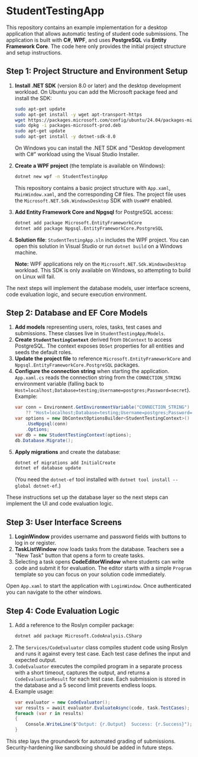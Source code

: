 # StudentTestingApp

This repository contains an example implementation for a desktop application that allows automatic testing of student code submissions. The application is built with **C#**, **WPF**, and uses **PostgreSQL** via **Entity Framework Core**. The code here only provides the initial project structure and setup instructions.

## Step 1: Project Structure and Environment Setup

1. **Install .NET SDK** (version 8.0 or later) and the desktop development workload. On Ubuntu you can add the Microsoft package feed and install the SDK:
   ```bash
   sudo apt-get update
   sudo apt-get install -y wget apt-transport-https
   wget https://packages.microsoft.com/config/ubuntu/24.04/packages-microsoft-prod.deb
   sudo dpkg -i packages-microsoft-prod.deb
   sudo apt-get update
   sudo apt-get install -y dotnet-sdk-8.0
   ```
   On Windows you can install the .NET SDK and "Desktop development with C#" workload using the Visual Studio Installer.

2. **Create a WPF project** (the template is available on Windows):
   ```bash
   dotnet new wpf -n StudentTestingApp
   ```
   This repository contains a basic project structure with `App.xaml`, `MainWindow.xaml`, and the corresponding C# files. The project file uses the `Microsoft.NET.Sdk.WindowsDesktop` SDK with `UseWPF` enabled.

3. **Add Entity Framework Core and Npgsql** for PostgreSQL access:
   ```bash
   dotnet add package Microsoft.EntityFrameworkCore
   dotnet add package Npgsql.EntityFrameworkCore.PostgreSQL
   ```

4. **Solution file**: `StudentTestingApp.sln` includes the WPF project. You can open this solution in Visual Studio or run `dotnet build` on a Windows machine.

   **Note:** WPF applications rely on the `Microsoft.NET.Sdk.WindowsDesktop` workload. This SDK is only available on Windows, so attempting to build on Linux will fail.

The next steps will implement the database models, user interface screens, code evaluation logic, and secure execution environment.

## Step 2: Database and EF Core Models

1. **Add models** representing users, roles, tasks, test cases and submissions. These classes live in `StudentTestingApp/Models`.
2. **Create `StudentTestingContext`** derived from `DbContext` to access PostgreSQL. The context exposes `DbSet` properties for all entities and seeds the default roles.
3. **Update the project file** to reference `Microsoft.EntityFrameworkCore` and `Npgsql.EntityFrameworkCore.PostgreSQL` packages.
4. **Configure the connection string** when starting the application. `App.xaml.cs` reads the connection string from the `CONNECTION_STRING` environment variable (falling back to `Host=localhost;Database=testing;Username=postgres;Password=secret`). Example:
   ```csharp
   var conn = Environment.GetEnvironmentVariable("CONNECTION_STRING") 
       ?? "Host=localhost;Database=testing;Username=postgres;Password=secret";
   var options = new DbContextOptionsBuilder<StudentTestingContext>()
       .UseNpgsql(conn)
       .Options;
   var db = new StudentTestingContext(options);
   db.Database.Migrate();
   ```
5. **Apply migrations** and create the database:
   ```bash
   dotnet ef migrations add InitialCreate
   dotnet ef database update
   ```
   (You need the `dotnet-ef` tool installed with `dotnet tool install --global dotnet-ef`.)

These instructions set up the database layer so the next steps can implement the UI and code evaluation logic.

## Step 3: User Interface Screens

1. **LoginWindow** provides username and password fields with buttons to log in or register.
2. **TaskListWindow** now loads tasks from the database. Teachers see a "New Task" button that opens a form to create tasks.
3. Selecting a task opens **CodeEditorWindow** where students can write code and submit it for evaluation. The editor starts with a simple `Program` template so you can focus on your solution code immediately.


Open `App.xaml` to start the application with `LoginWindow`. Once authenticated you can navigate to the other windows.

## Step 4: Code Evaluation Logic

1. Add a reference to the Roslyn compiler package:
   ```bash
   dotnet add package Microsoft.CodeAnalysis.CSharp
   ```
2. The `Services/CodeEvaluator` class compiles student code using Roslyn and runs it against every test case. Each test case defines the input and expected output.
3. `CodeEvaluator` executes the compiled program in a separate process with a short timeout, captures the output, and returns a `CodeEvaluationResult` for each test case.
   Each submission is stored in the database and a 5 second limit prevents endless loops.
4. Example usage:
   ```csharp
   var evaluator = new CodeEvaluator();
   var results = await evaluator.EvaluateAsync(code, task.TestCases);
   foreach (var r in results)
   {
       Console.WriteLine($"Output: {r.Output}  Success: {r.Success}");
   }
   ```

This step lays the groundwork for automated grading of submissions. Security-hardening like sandboxing should be added in future steps.
